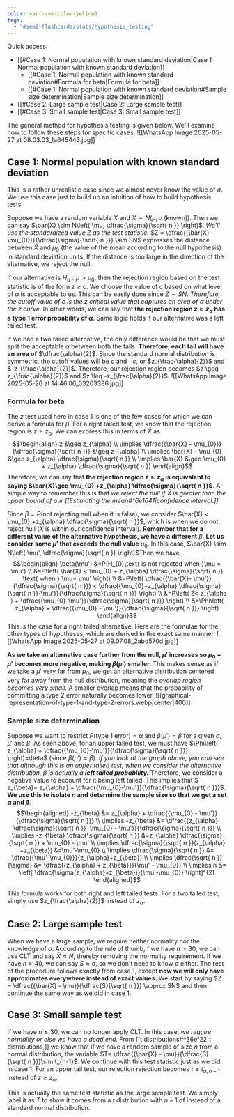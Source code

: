 ```yaml
---
color: var(--mk-color-yellow)
tags:
  - "#sem2-flashcards/stats/hypothesis_testing"
---
```

Quick access:
- [[#Case 1: Normal population with known standard deviation|Case 1: Normal population with known standard deviation]]
	- [[#Case 1: Normal population with known standard deviation#Formula for beta|Formula for beta]]
	- [[#Case 1: Normal population with known standard deviation#Sample size determination|Sample size determination]]
- [[#Case 2: Large sample test|Case 2: Large sample test]]
- [[#Case 3: Small sample test|Case 3: Small sample test]]


The general method for hypothesis testing is given below. We'll examine how to follow these steps for specific cases.
![[WhatsApp Image 2025-05-27 at 08.03.03_1a645443.jpg]]
## Case 1: Normal population with known standard deviation
This is a rather unrealistic case since we almost never know the value of $\sigma$. We use this case just to build up an intuition of how to build hypothesis tests.

Suppose we have a random variable $X$ and $X \sim N(\mu, \sigma \:(\text{known}))$. Then we can say $\bar{X} \sim N\left( \mu, \dfrac{\sigma}{\sqrt{ n }} \right)$. *We'll use the standardized value $Z$ as the test statistic.* $Z = \dfrac{{\bar{X} - \mu_{0}}}{\dfrac{\sigma}{\sqrt{ n }}} \sim SN$ expresses the distance between $\bar{X}$ and $\mu_{0}$ (the value of the mean according to the null hypothesis) in standard deviation units. If the distance is too large in the direction of the alternative, we reject the null.

If our alternative is $H_{a}:\mu > \mu_{0}$, then the rejection region based on the test statistic is of the form $z \geq c$. We choose the value of $c$ based on what level of $\alpha$ is acceptable to us. This can be easily done since $Z \sim SN$. *Therefore, the cutoff value of $c$ is the $z$ critical value that captures an area of $\alpha$ under the $z$ curve.* In other words, we can say that **the rejection region $z\geq z_{\alpha}$ has a type 1 error probability of $\alpha$**. Same logic holds if our alternative was a left tailed test.

If we had a two tailed alternative, the only difference would be that we must split the acceptable $\alpha$ between both the tails. **Therefore, each tail will have an area of** $\dfrac{\alpha}{2}$. Since the standard normal distribution is symmetric, the cutoff values will be $c$ and $-c$, or $z_{\frac{\alpha}{2}}$ and $-z_{\frac{\alpha}{2}}$. Therefore, our rejection region becomes $z \geq z_{\frac{\alpha}{2}}$ and $z \leq -z_{\frac{\alpha}{2}}$.
![[WhatsApp Image 2025-05-26 at 14.46.06_03203336.jpg]]

### Formula for beta
The $z$ test used here in case 1 is one of the few cases for which we can derive a formula for $\beta$. For a right tailed test, we know that the rejection region is $z \geq z_{\alpha}$. We can express this in terms of $\bar{X}$ as $$\begin{align}
z &\geq z_{\alpha} \\
\implies \dfrac{{\bar{X} - \mu_{0}}}{\dfrac{\sigma}{\sqrt{ n }}} &\geq z_{\alpha} \\
\implies \bar{X} - \mu_{0} &\geq z_{\alpha} \dfrac{\sigma}{\sqrt{ n }} \\
\implies \bar{X} &\geq \mu_{0} + z_{\alpha} \dfrac{\sigma}{\sqrt{ n }}
\end{align}$$
Therefore, we can say that **the rejection region $z\geq z_{\alpha}$ is equivalent to saying $\bar{X}\geq \mu_{0} +z_{\alpha} \dfrac{\sigma}{\sqrt{ n }}$**. A simple way to remember this is that *we reject the null if $\bar{X}$ is greater than the upper bound of our [[Estimating the mean#^6e1641|confidence interval.]]* 

Since $\beta = P(\text{not rejecting null when it is false})$, we consider $\bar{X} < \mu_{0} +z_{\alpha} \dfrac{\sigma}{\sqrt{ n }}$, which is when we do not reject null ($\bar{X}$ is within our confidence interval). **Remember that for a different value of the alternative hypothesis, we have a different** $\beta$. **Let us consider some $\mu'$ that exceeds the null value** $\mu_{0}$. In this case, $\bar{X} \sim N\left( \mu', \dfrac{\sigma}{\sqrt{ n }} \right)$Then we have
$$\begin{align}
\beta(\mu') &=P(H_{0}\text{ is not rejected when }\mu = \mu') \\
&=P\left( \bar{X} < \mu_{0} + z_{\alpha} \dfrac{\sigma}{\sqrt{ n }} \text{ when } \mu= \mu' \right) \\
&=P\left( \dfrac{{\bar{X}- \mu'}}{\dfrac{\sigma}{\sqrt{ n }}} < \dfrac{{\mu_{0}+z_{\alpha} \dfrac{\sigma}{\sqrt{ n }}-\mu'}}{\dfrac{\sigma}{\sqrt{ n }}} \right) \\
&=P\left( Z< z_{\alpha } + \dfrac{{\mu_{0}-\mu'}}{\dfrac{\sigma}{\sqrt{ n }}} \right) \\
&=\Phi\left( z_{\alpha} + \dfrac{{\mu_{0} - \mu'}}{\dfrac{\sigma}{\sqrt{ n }}} \right)
\end{align}$$
This is the case for a right tailed alternative. Here are the formulae for the other types of hypotheses, which are derived in the exact same manner.
![[WhatsApp Image 2025-05-27 at 09.07.08_2abd570d.jpg]]

**As we take an alternative case further from the null, $\mu'$ increases so $\mu_{0} - \mu'$ becomes more negative, making $\beta(\mu')$ smaller.** This makes sense as if we take a $\mu'$ very far from $\mu_{0}$, we get an alternative distribution centered very far away from the null distribution, meaning the *overlap region becomes very small.* A smaller overlap means that the probability of committing a type 2 error naturally becomes lower.
![[graphical-representation-of-type-1-and-type-2-errors.webp|center|400]]

### Sample size determination
Suppose we want to restrict $P(\text{type 1 error}) = \alpha$ and $\beta(\mu')=\beta$ for a given $\alpha$, $\mu'$ and $\beta$. As seen above, for an upper tailed test, we must have $\Phi\left( z_{\alpha} + \dfrac{{\mu_{0}-\mu'}}{\dfrac{\sigma}{\sqrt{ n }}} \right)=\beta$ (since $\beta(\mu')=\beta$). *If you look at the graph above, you can see that although this is an upper tailed test, when we consider the alternative distribution, $\beta$ is actually a **left tailed probability.*** Therefore, we consider a negative value to account for it being left tailed. This implies that $-z_{\beta}= z_{\alpha} + \dfrac{{\mu_{0}-\mu'}}{\dfrac{\sigma}{\sqrt{ n }}}$. **We use this to isolate $n$ and determine the sample size so that we get a set $\alpha$ and $\beta$**.
$$\begin{aligned}
-z_{\beta} &= z_{\alpha} + \dfrac{{\mu_{0} - \mu'}}{\dfrac{\sigma}{\sqrt{ n }}} \\
\implies -z_{\beta} &= \dfrac{{z_{\alpha} \dfrac{\sigma}{\sqrt{ n }}+\mu_{0} - \mu'}}{\dfrac{\sigma}{\sqrt{ n }}} \\
\implies -z_{\beta} \dfrac{\sigma}{\sqrt{ n }} &=z_{\alpha} \dfrac{\sigma}{\sqrt{ n }} + \mu_{0} - \mu' \\
\implies \dfrac{\sigma}{\sqrt{ n }}(z_{\alpha} +z_{\beta}) &=\mu'-\mu_{0} \\
\implies \dfrac{\sigma}{\sqrt{ n }} &= \dfrac{{\mu'-\mu_{0}}}{z_{\alpha}+z_{\beta}} \\
\implies \dfrac{\sqrt{ n }}{\sigma} &= \dfrac{{z_{\alpha} + z_{\beta}}}{\mu' - \mu_{0}} \\
\implies n &= \left[ \dfrac{\sigma(z_{\alpha}+z_{\beta})}{\mu'-\mu_{0}} \right]^{2}
\end{aligned}$$

This formula works for both right and left tailed tests. For a two tailed test, simply use $z_{\frac{\alpha}{2}}$ instead of $z_{\alpha}$.

## Case 2: Large sample test
When we have a large sample, we require neither normality nor the knowledge of $\sigma$. According to the rule of thumb, f we have $n>30$, we can use CLT and say $\bar{X} \approx N$, thereby removing the normality requirement. If we have $n>40$, we can say $S \approx \sigma$, so we don't need to know $\sigma$ either. The rest of the procedure follows exactly from case 1, except **now we will only have approximates everywhere instead of exact values.** We start by saying $Z = \dfrac{{\bar{X} - \mu}}{\dfrac{S}{\sqrt{ n }}} \approx SN$ and then continue the same way as we did in case 1.

## Case 3: Small sample test
If we have $n\leq 30$, we can no longer apply CLT. In this case, *we require normality or else we have a dead end.* From [[t distributions#^36ef22|t distributions,]] we know that if we have a random sample of size $n$ from a normal distribution, the variable $T= \dfrac{{\bar{X} - \mu}}{\dfrac{S}{\sqrt{ n }}}\sim t_{n-1}$. We continue with this test statistic just as we did in case 1. For an upper tail test, our rejection rejection becomes $t\geq t_{\alpha, n-1}$ instead of $z\geq z_{\alpha}$.

This is actually the same test statistic as the large sample test. We simply label it as $T$ to show it comes from a $t$ distribution with $n-1$ df instead of a standard normal distribution.